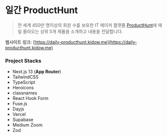# 일간 ProductHunt

> 전 세계 450만 명이상의 회원 수를 보유한 IT 메이커 플랫폼 [ProductHunt](https://producthunt.com)에 매일 올라오는 상위 5개 제품을 소개하고 내용을 전달합니다.

웹사이트 링크: [https://daily-producthunt.kidow.me](https://daily-producthunt.kidow.me)

### Project Stacks

- Next.js 13 (**App Router**)
- TailwindCSS
- TypeScript
- Heroicons
- classnames
- React Hook Form
- Fuse.js
- Dayjs
- Vercel
- Supabase
- Medium Zoom
- Zod
